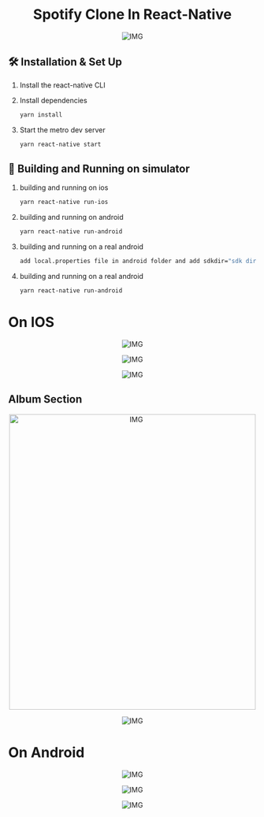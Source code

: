<h1 align="center">
  Spotify Clone In React-Native
</h1>

<p align="center">
    <img src="https://github.com/codekojo/spotify-clone/blob/main/spotify/Screen%20Shot%202021-05-22%20at%208.52.55%20PM.png?raw=true" alt="IMG" />
</p>

## 🛠 Installation & Set Up

1. Install the react-native CLI

2. Install dependencies

   ```sh
   yarn install
   ```

3. Start the metro dev server

   ```sh
   yarn react-native start
   ```

## 🚀 Building and Running on simulator

1. building and running on ios

   ```sh
   yarn react-native run-ios
   ```

2. building and running on android

   ```sh
   yarn react-native run-android
   ```

3. building and running on a real android

   ```sh
   add local.properties file in android folder and add sdkdir="sdk directory"
   ```

4. building and running on a real android

   ```sh
   yarn react-native run-android
   ```

<h1>On IOS</h1>
<p align="center">
    <img src="https://github.com/codekojo/spotify-clone/blob/main/spotify/Screen%20Shot%202021-05-22%20at%208.43.18%20PM.png?raw=true" alt="IMG" " />
</p>
<p align="center">
    <img src="https://github.com/codekojo/spotify-clone/blob/main/spotify/Screen%20Shot%202021-05-22%20at%208.43.30%20PM.png?raw=true" alt="IMG"  "/>
</p>
<p align="center">
    <img src="https://github.com/codekojo/spotify-clone/blob/main/spotify/Screen%20Shot%202021-05-22%20at%208.43.35%20PM.png?raw=true" alt="IMG" " />
</p>

<h2>Album Section</h2>
<p align="center">
    <img src="https://github.com/codekojo/spotify-clone/blob/main/spotify/Screen%20Shot%202021-05-22%20at%208.43.47%20PM.png?raw=true" alt="IMG"  width="500" height="600" />
</p>
<p align="center">
    <img src="https://github.com/codekojo/spotify-clone/blob/main/spotify/Screen%20Shot%202021-05-22%20at%208.44.08%20PM.png?raw=true" alt="IMG" " />
</p>

<h1>On Android</h1>
<p align="center">
    <img src="https://github.com/codekojo/spotify-clone/blob/main/spotify/Screen%20Shot%202021-05-22%20at%208.50.58%20PM.png?raw=true" alt="IMG"  " />
</p>
<p align="center">
    <img src="https://github.com/codekojo/spotify-clone/blob/main/spotify/Screen%20Shot%202021-05-22%20at%208.51.18%20PM.png?raw=true" alt="IMG"  " />
</p>
<p align="center">
    <img src="https://github.com/codekojo/spotify-clone/blob/main/spotify/Screen%20Shot%202021-05-22%20at%208.51.56%20PM.png?raw=true" alt="IMG"  " />
</p>
